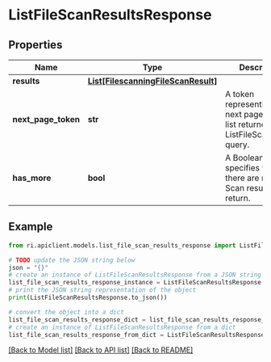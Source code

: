 # ListFileScanResultsResponse


## Properties

Name | Type | Description | Notes
------------ | ------------- | ------------- | -------------
**results** | [**List[FilescanningFileScanResult]**](FilescanningFileScanResult.md) |  | [optional] 
**next_page_token** | **str** | A token representing the next page from the list returned by a ListFileScanResults query. | [optional] 
**has_more** | **bool** | A Boolean that specifies whether there are more File Scan results to return. | [optional] 

## Example

```python
from ri.apiclient.models.list_file_scan_results_response import ListFileScanResultsResponse

# TODO update the JSON string below
json = "{}"
# create an instance of ListFileScanResultsResponse from a JSON string
list_file_scan_results_response_instance = ListFileScanResultsResponse.from_json(json)
# print the JSON string representation of the object
print(ListFileScanResultsResponse.to_json())

# convert the object into a dict
list_file_scan_results_response_dict = list_file_scan_results_response_instance.to_dict()
# create an instance of ListFileScanResultsResponse from a dict
list_file_scan_results_response_from_dict = ListFileScanResultsResponse.from_dict(list_file_scan_results_response_dict)
```
[[Back to Model list]](../README.md#documentation-for-models) [[Back to API list]](../README.md#documentation-for-api-endpoints) [[Back to README]](../README.md)

